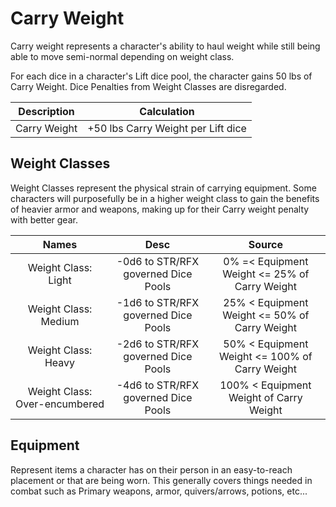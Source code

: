 # Carry Weight

Carry weight represents a character's ability to haul weight while still being able to move semi-normal depending on weight class.

For each dice in a character's Lift dice pool, the character gains 50 lbs of Carry Weight. Dice Penalties from Weight Classes are disregarded.

| Description  |            Calculation             |
| :----------: | :--------------------------------: |
| Carry Weight | +50 lbs Carry Weight per Lift dice |

## Weight Classes

Weight Classes represent the physical strain of carrying equipment. Some characters will purposefully be in a higher weight class to gain the benefits of heavier armor and weapons, making up for their Carry weight penalty with better gear.

|             Names             |               Desc                |                     Source                     |
| :---------------------------: | :---------------------------------: | :--------------------------------------------: |
|      Weight Class: Light      | -0d6 to STR/RFX governed Dice Pools | 0% =< Equipment Weight <= 25% of Carry Weight  |
|     Weight Class: Medium      | -1d6 to STR/RFX governed Dice Pools | 25% < Equipment Weight <= 50% of Carry Weight  |
|      Weight Class: Heavy      | -2d6 to STR/RFX governed Dice Pools | 50% < Equipment Weight <= 100% of Carry Weight |
| Weight Class: Over-encumbered | -4d6 to STR/RFX governed Dice Pools |    100% < Equipment Weight of Carry Weight     |

## Equipment

Represent items a character has on their person in an easy-to-reach placement or that are being worn. This generally covers things needed in combat such as Primary weapons, armor, quivers/arrows, potions, etc...
